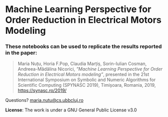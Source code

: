 # Machine Learning Perspective for Order Reduction in Electrical Motors Modeling

### These notebooks can be used to replicate the results reported in the paper: 

> Maria Nuțu, Horia F.Pop, Claudia Marțiș, Sorin-Iulian Cosman, Andreea-Mădălina Nicorici, *”Machine Learning Perspective for Order Reduction in Electrical Motors modeling”*, presented in the 21st International Symposium on Symbolic and Numeric Algorithms for Scientific Computing (SPYNASC 2019), Timișoara, Romania, 2019, https://synasc.ro/2019/


Questions? maria.nutu@cs.ubbcluj.ro


**License**: The work is under a GNU General Public License v3.0

